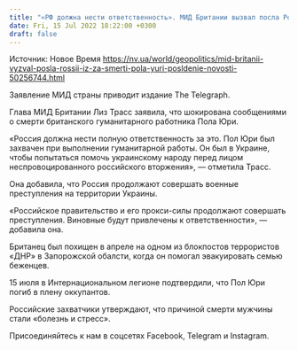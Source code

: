 ```yaml
---
title: "«РФ должна нести ответственность». МИД Британии вызвал посла России из-за смерти Пола Юри в плену оккупантов"
date: Fri, 15 Jul 2022 18:22:00 +0300
draft: false
---
```

Источник: Новое Время https://nv.ua/world/geopolitics/mid-britanii-vyzval-posla-rossii-iz-za-smerti-pola-yuri-posldenie-novosti-50256744.html


 Заявление МИД страны приводит издание The Telegraph.

Глава МИД Британии Лиз Трасс заявила, что шокирована сообщениями о смерти британского гуманитарного работника Пола Юри.

«Россия должна нести полную ответственность за это. Пол Юри был захвачен при выполнении гуманитарной работы. Он был в Украине, чтобы попытаться помочь украинскому народу перед лицом неспровоцированного российского вторжения», — отметила Трасс.

Она добавила, что Россия продолжают совершать военные преступления на территории Украины.

«Российское правительство и его прокси-силы продолжают совершать преступления. Виновные будут привлечены к ответственности», — добавила она.

Британец был похищен в апреле на одном из блокпостов террористов «ДНР» в Запорожской обалсти, когда он помогал эвакуировать семью беженцев.

15 июля в Интернациональном легионе подтвердили, что Пол Юри погиб в плену оккупантов.

Российские захватчики утверждают, что причиной смерти мужчины стали «болезнь и стресс».

Присоединяйтесь к нам в соцсетях Facebook, Telegram и Instagram.
